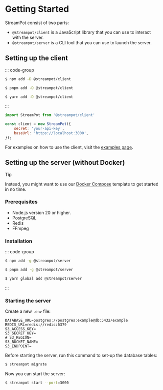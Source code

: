 # Getting Started

StreamPot consist of two parts:

- `@streampot/client` is a JavaScript library that you can use to interact with the server. 
- `@streampot/server` is a CLI tool that you can use to launch the server.

## Setting up the client

::: code-group

```sh [npm]
$ npm add -D @streampot/client
```

```sh [pnpm]
$ pnpm add -D @streampot/client
```

```sh [yarn]
$ yarn add -D @streampot/client
```

:::

```js
import StreamPot from '@streampot/client'

const client = new StreamPot({
    secret: 'your-api-key',
    baseUrl: 'https://localhost:3000',
});
```

For examples on how to use the client, visit the [examples page](/examples).

## Setting up the server (without Docker)

> [!TIP]
> Instead, you might want to use our [Docker Compose](/docker-compose) template to get started in no time.

### Prerequisites

- Node.js version 20 or higher.
- PostgreSQL
- Redis
- FFmpeg

### Installation

::: code-group

```sh [npm]
$ npm add -g @streampot/server
```

```sh [pnpm]
$ pnpm add -g @streampot/server
```

```sh [yarn]
$ yarn global add @streampot/server
```

:::

### Starting the server

Create a new `.env` file:
```shell
DATABASE_URL=postgres://postgres:example@db:5432/example
REDIS_URL=redis://redis:6379
S3_ACCESS_KEY=
S3_SECRET_KEY=
# S3_REGION=
S3_BUCKET_NAME=
S3_ENDPOINT=
```

Before starting the server, run this command to set-up the database tables:

```sh
$ streampot migrate
```

Now you can start the server:

```sh
$ streampot start --port=3000
```

